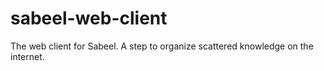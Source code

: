 # sabeel-web-client
The web client for Sabeel. A step to organize scattered knowledge on the internet.
